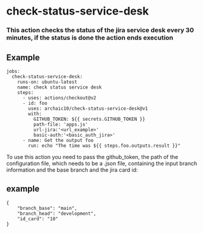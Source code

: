 # check-status-service-desk
### This action checks the status of the jira service desk every 30 minutes, if the status is done the action ends execution

## Example
```
jobs:
  check-status-service-desk:
    runs-on: ubuntu-latest
    name: check status service desk
    steps:
      - uses: actions/checkout@v2
      - id: foo
        uses: archaic10/check-status-service-desk@v1
        with:
          GITHUB_TOKEN: ${{ secrets.GITHUB_TOKEN }}
          path-file: 'apps.js'
          url-jira:'<url_example>'
          basic-auth:'<basic_auth_jira>'
      - name: Get the output foo
        run: echo "The time was ${{ steps.foo.outputs.result }}"
```

To use this action you need to pass the github_token, the path of the configuration file, which needs to be a .json file, containing the input branch information and the base branch and the jira card id: 

## example
```
{
    "branch_base": "main",
    "branch_head": "development",
    "id_card": "10"
}
```
    
